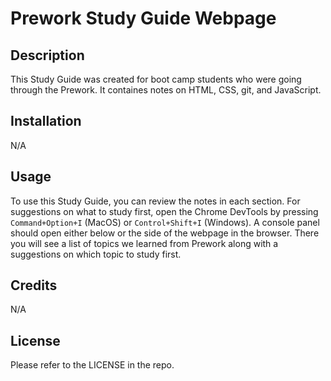 # Prework Study Guide Webpage

## Description

This Study Guide was created for boot camp students who were going through the Prework.
It containes notes on HTML, CSS, git, and JavaScript.

## Installation

N/A

## Usage

To use this Study Guide, you can review the notes in each section. For suggestions on what to study first,
open the Chrome DevTools by pressing `Command+Option+I` (MacOS) or `Control+Shift+I` (Windows).
A console panel should open either below or the side of the webpage in the browser.
There you will see a list of topics we learned from Prework along with a suggestions on which topic to study first.

## Credits

N/A

## License

Please refer to the LICENSE in the repo.